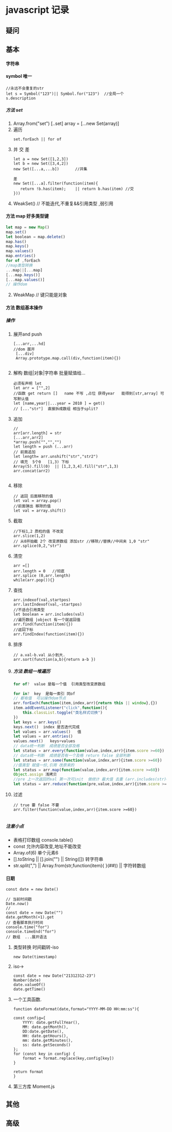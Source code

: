 # javascript 记录

## 疑问

## 基本
#### 字符串
#### symbol  唯一
```
//永远不会重复的str
let s = Symbol("123")|| Symbol.for("123")  //全局一个
s.description

 ```

##### 方法 set 

1. Array.from("set")
 [..set] 
 array = [...new Set(array)]
2. 遍历
    ```
    set.forEach || for of 
3. 并 交 差
   ```
   let a = new Set([1,2,3])
   let b = new Set([3,4,2])
   new Set([...a,...b])       //并集

   差
   new Set([...a].filter(function(item){
      return !b.has(item);    || return b.has(item) //交
   }))

4. WeakSet()   // 不能迭代,不重复&&引用类型 ,弱引用

#### 方法 map   好多类型键   
   ```JavaScript
   let map = new Map()
   map.set()
   let boolean = map.delete()
   map.has()
   map.keys()
   map.values()
   map.entries()
   for of ,forEach
   //map类型转换
   ...map||[...map]
   [...map.keys()]
   [...map.values()]
   // 操作dom
   ```

2. WeakMap //  键只能是对象



#### 方法 数组基本操作
##### 操作

1. 展开and push
   ```
   [...arr,...hd]
   //dom 展开
    [...div]  
    Array.prototype.map.call(div,function(item){})

   
   ```
2. 解构  数组|对象|字符串 批量赋值给...
   ```
   必须有声明 let
   let arr = ["",2]
   //函数 get return []   name 不写 ,占位 获得year   能得到[str,array] 可写默认值
   let [name,year||...year = 2010 ] = get() 
   // [..."str"]  直接拆成数组 相当于split?
   ```
3. 追加
   ```
   //
   arr[arr.length] = str
   [...arr,arr2]
   *array.push("","","")
   let length = push (...arr)
   // 前面追加
   let length= arr.unshift("str","str2")
   // 填充  5个0   [1,3) 下标
   Array(5).fill(0)  || [1,2,3,4].fill("str",1,3)
   arr.concat(arr2)


4. 移除
   ```
   // 返回 后面移除的值
   let val = array.pop()
   //前面弹出 移除的值
   let val = array.shift()
5. 截取
   ```
   //下标1,2 质检的值 不改变
   arr.slice(1,2)   
   // 从0开始截 2个 改变原数组 添加str //移除//替换//中间夹 1,0 "str"
   arr.splice(0,2,"str")
6. 清空
   ```
   arr =[]
   arr.length = 0   //彻底
   arr.splice (0,arr.length)
   while(arr.pop()){}
7. 查找
   ```
   arr.indexof(val,startpos)
   arr.lastIndexof(val,-startpos)
   //不适合引用类型
   let boolean = arr.includes(val)
   //遍历数组 |object 有一个就返回值
   arr.find(function(item){})
   //返回下标
   arr.findIndex(function(item){})
8. 排序
   ```
   // a.val-b.val 从小到大.
   arr.sort(function(a,b){return a-b })
9. ##### 方法 数组一堆遍历
    ```JavaScript
    for of?  value 是每一个值  引用类型改变原数组
     
    for in?  key  是每一索引 同of
    // 都有值  可以操作dom节点 
    arr.forEach(function(item,index,arr){return this || window},{})
    item.addEventListener("click",function(){
        this.classList.toggle("类名样式切换")
    })
    let keys = arr.keys()
    keys.next()  index 是否迭代完成
    let values = arr.values()   值
    let values = arr.entries()
    values.next()   keys+values
    // data统一判断  成绩是否全部及格
    let status = arr.every(function(value,index,arr){item.score >=60})
    // data统一判断  成绩是否有一个及格 return false 全部判断 
    let status = arr.some(function(value,index,arr){item.score >=60})
    //值类型 赋值一份,引用 改原来的
    let status = arr.map(function(value,index,arr){item.score >=60})
    Object.assign 浅拷贝
    //pre 上一次返回的val 第一次可init  做统计 最大值 去重 (arr.includes(str)===false) arr.push(str)  arr.find
    let status = arr.reduce(function(pre,value,index,arr){item.score >=60},初始值0)
    
10. 过滤
    ```
    // true 要 false 不要
    arr.filter(function(value,index,arr){item.score >=60})
     

##### 注意小点
- 表格打印数组 console.table()
- const  允许内容改变,地址不能改变
- Array.of(6)  单个元素6
- [].toString  ||   [].join("")   ||  String([])   转字符串
- str.split(",") || Array.from(str,function(item){
}(##)) ||  字符转数组
#### 日期
` const date = new Date() `
```
// 当前时间戳
Date.now()
// 
const date = new Date("")
date.getMonth(+1).get
// 查看脚本执行时间
console.time("for") 
console.timeEnd("for")
// 数组  ...展开语法
```

1. 类型转换  时间戳转-iso
    ```
    new Date(timestamp)
    ```
2. iso->
   ```
   const date = new Date("21312312-23")
   Number(date)
   date.valueOf()
   date.getTime()
   ```
3. 一个工具函数.
    ```
    function dateFormat(date,format="YYYY-MM-DD HH:mm:ss"){

    const config={
        YYYY: date.getFullYear(),
        MM: date.getMonth(),
        DD:date.getDate(),
        HH: date.getHours(),
        mm: date.getMinutes(),
        ss: date.getSeconds()
    };
    for (const key in config) {
        format = format.replace(key,config[key])
    }

    return format
    }
    ```
4. 第三方库 Moment.js
## 其他
## 高级